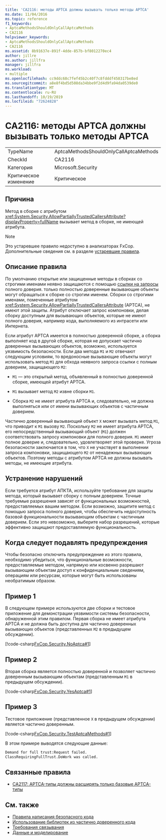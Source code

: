 ```yaml
---
title: 'CA2116: методы APTCA должны вызывать только методы APTCA'
ms.date: 11/04/2016
ms.topic: reference
f1_keywords:
- AptcaMethodsShouldOnlyCallAptcaMethods
- CA2116
helpviewer_keywords:
- AptcaMethodsShouldOnlyCallAptcaMethods
- CA2116
ms.assetid: 8b91637e-891f-4dde-857b-bf8012270ec4
author: jillre
ms.author: jillfra
manager: jillfra
ms.workload:
- multiple
ms.openlocfilehash: cc9ddc68c7fef45b2c40f7c8fdddf458317be8ed
ms.sourcegitcommit: a8e8f4bd5d508da34bbe9f2d4d9fa94da0539de0
ms.translationtype: MT
ms.contentlocale: ru-RU
ms.lasthandoff: 10/19/2019
ms.locfileid: "72624828"
---
```

# <a name="ca2116-aptca-methods-should-only-call-aptca-methods"></a>CA2116: методы APTCA должны вызывать только методы APTCA

|||
|-|-|
|TypeName|AptcaMethodsShouldOnlyCallAptcaMethods|
|CheckId|CA2116|
|Категория|Microsoft.Security|
|Критическое изменение|Критическое|

## <a name="cause"></a>Причина
Метод в сборке с атрибутом <xref:System.Security.AllowPartiallyTrustedCallersAttribute?displayProperty=fullName> вызывает метод в сборке, не имеющей атрибута.

> [!NOTE]
> Это устаревшее правило недоступно в анализаторах FxCop. Дополнительные сведения см. в разделе [устаревшие правила](fxcop-rule-port-status.md#deprecated-rules).

## <a name="rule-description"></a>Описание правила

По умолчанию открытые или защищенные методы в сборках со строгими именами неявно защищаются с помощью [ссылки на запросы](/dotnet/framework/misc/link-demands) полного доверия. только полностью доверенные вызывающие объекты могут обращаться к сборке со строгим именем. Сборки со строгими именами, помеченные атрибутом <xref:System.Security.AllowPartiallyTrustedCallersAttribute> (APTCA), не имеют этой защиты. Атрибут отключает запрос компоновки, делая сборку доступным для вызывающих объектов, которые не имеют полного доверия, например кода, выполняемого из интрасети или Интернета.

Если атрибут APTCA имеется в полностью доверенной сборке, а сборка выполняет код в другой сборке, которая не допускает частично доверенных вызывающих объектов, возможно, используется уязвимость безопасности. Если два метода `M1` и `M2` отвечают следующим условиям, то вредоносные вызывающие объекты могут использовать метод `M1` для обхода неявного запроса ссылки с полным доверием, защищающего `M2`:

- `M1` — это открытый метод, объявленный в полностью доверенной сборке, имеющей атрибут APTCA.

- `M1` вызывает метод `M2` извне сборки `M1`.

- Сборка `M2` не имеет атрибута APTCA и, следовательно, не должна выполняться или от имени вызывающих объектов с частичным доверием.

Частично доверенный вызывающий объект `X` может вызывать метод `M1`, что приводит к `M1` вызову `M2`. Поскольку `M2` не имеет атрибута APTCA, его непосредственный вызывающий объект (`M1`) должен соответствовать запросу компоновки для полного доверия.  `M1` имеет полное доверие и, следовательно, удовлетворяет этой проверке. Угроза безопасности заключается в том, что `X` не участвует в выполнении запроса компоновки, защищающего `M2` от ненадежных вызывающих объектов. Поэтому методы с атрибутом APTCA не должны вызывать методы, не имеющие атрибута.

## <a name="how-to-fix-violations"></a>Устранение нарушений
Если требуется атрибут АПКТА, используйте требование для защиты метода, который вызывает сборку с полным доверием. Точные требуемые разрешения зависят от функциональных возможностей, предоставляемых вашим методом. Если возможно, защитите метод с помощью запроса полного доверия, чтобы обеспечить недоступность базовой функциональности вызывающим объектам с частичным доверием. Если это невозможно, выберите набор разрешений, которые эффективно защищают предоставляемую функциональность.

## <a name="when-to-suppress-warnings"></a>Когда следует подавлять предупреждения
Чтобы безопасно отключить предупреждение из этого правила, необходимо убедиться, что функциональные возможности, предоставляемые методом, напрямую или косвенно разрешают вызывающим объектам доступ к конфиденциальным сведениям, операциям или ресурсам, которые могут быть использованы необратимым образом.

## <a name="example-1"></a>Пример 1
В следующем примере используются две сборки и тестовое приложение для демонстрации уязвимости системы безопасности, обнаруженной этим правилом. Первая сборка не имеет атрибута APTCA и не должна быть доступна для частично доверенных вызывающих объектов (представленных `M2` в предыдущем обсуждении).

[!code-csharp[FxCop.Security.NoAptca#1](../code-quality/codesnippet/CSharp/ca2116-aptca-methods-should-only-call-aptca-methods_1.cs)]

## <a name="example-2"></a>Пример 2
Вторая сборка является полностью доверенной и позволяет частично доверенным вызывающим объектам (представленным `M1` в предыдущем обсуждении).

[!code-csharp[FxCop.Security.YesAptca#1](../code-quality/codesnippet/CSharp/ca2116-aptca-methods-should-only-call-aptca-methods_2.cs)]

## <a name="example-3"></a>Пример 3
Тестовое приложение (представленное `X` в предыдущем обсуждении) является частично доверенным.

[!code-csharp[FxCop.Security.TestAptcaMethods#1](../code-quality/codesnippet/CSharp/ca2116-aptca-methods-should-only-call-aptca-methods_3.cs)]

В этом примере выводятся следующие данные:

```txt
Demand for full trust:Request failed.
ClassRequiringFullTrust.DoWork was called.
```

## <a name="related-rules"></a>Связанные правила

- [CA2117: APTCA-типы должны расширять только базовые APTCA-типы](../code-quality/ca2117.md)

## <a name="see-also"></a>См. также

- [Правила написания безопасного кода](/dotnet/standard/security/secure-coding-guidelines)
- [Использование библиотек из частично доверенного кода](/dotnet/framework/misc/using-libraries-from-partially-trusted-code)
- [Требования связывания](/dotnet/framework/misc/link-demands)
- [Данные и моделирование](/dotnet/framework/data/index)
